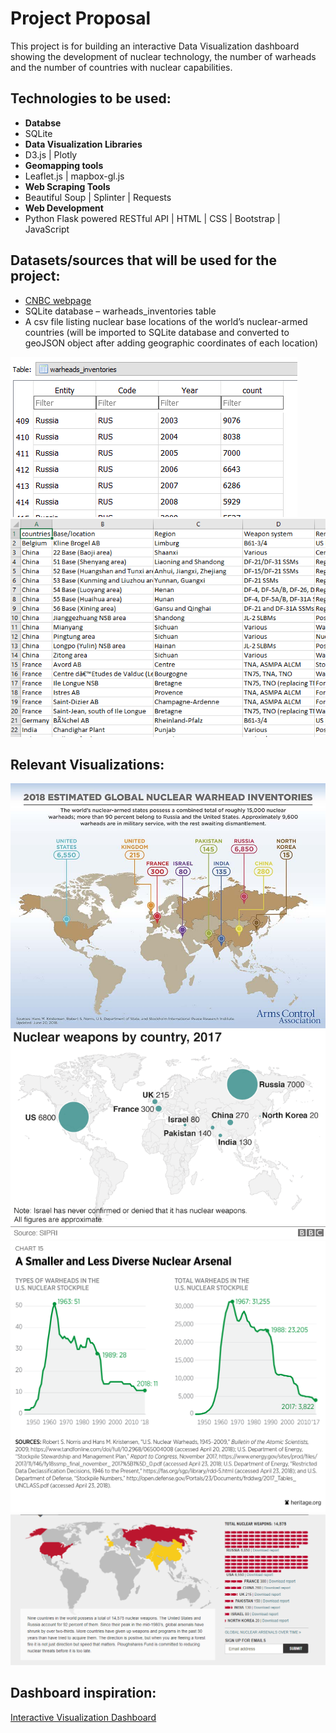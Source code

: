 # Project Proposal
This project is for building an interactive Data Visualization dashboard showing the development of nuclear technology, the number of warheads and the number of countries with nuclear capabilities.

## Technologies to be used:
* **Databse**
* SQLite
* **Data Visualization Libraries**
* D3.js | Plotly
* **Geomapping tools**
* Leaflet.js | mapbox-gl.js
* **Web Scraping Tools**
* Beautiful Soup | Splinter | Requests
* **Web Development**
* Python Flask powered RESTful API | HTML | CSS | Bootstrap | JavaScript


## Datasets/sources that will be used for the project:
* [CNBC webpage](https://www.cnbc.com/2018/07/23/us-and-russia-control-most-of-the-worlds-nuclear-weapons.html)
* SQLite database – warheads_inventories table
* A csv file listing nuclear base locations of the world’s nuclear-armed countries (will be imported to SQLite database and converted to geoJSON object after adding geographic coordinates of each location)

![Alt text](images/metadata_stockpile.PNG?raw=true "Optional Title")
![Alt text](images/metadata_nuclear_base.PNG?raw=true "Optional Title")

## Relevant Visualizations:
![Alt text](images/WarheadsGraphic_Current.jpg?raw=true "Optional Title") 
<br>
![Alt text](images/nuclear_weapons_by_country.png?raw=true "Optional Title")
<br>
![Alt text](images/visualizationExample.png?raw=true "Optional Title")
<br>
![Alt text](images/dashboard-example.PNG?raw=true "Optional Title")

## Dashboard inspiration:
[Interactive Visualization Dashboard](https://www.cnbc.com/2018/07/23/us-and-russia-control-most-of-the-worlds-nuclear-weapons.html)
